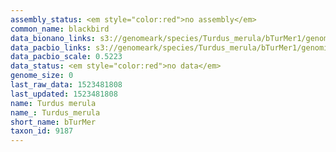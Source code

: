 ```yaml
---
assembly_status: <em style="color:red">no assembly</em>
common_name: blackbird
data_bionano_links: s3://genomeark/species/Turdus_merula/bTurMer1/genomic_data/bionano/<br>
data_pacbio_links: s3://genomeark/species/Turdus_merula/bTurMer1/genomic_data/pacbio/<br>
data_pacbio_scale: 0.5223
data_status: <em style="color:red">no data</em>
genome_size: 0
last_raw_data: 1523481808
last_updated: 1523481808
name: Turdus merula
name_: Turdus_merula
short_name: bTurMer
taxon_id: 9187
---
```

